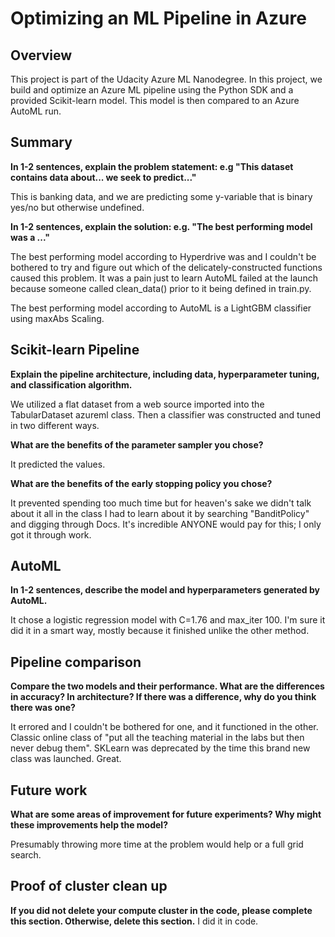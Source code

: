 # Optimizing an ML Pipeline in Azure

## Overview
This project is part of the Udacity Azure ML Nanodegree.
In this project, we build and optimize an Azure ML pipeline using the Python SDK and a provided Scikit-learn model.
This model is then compared to an Azure AutoML run.

## Summary
**In 1-2 sentences, explain the problem statement: e.g "This dataset contains data about... we seek to predict..."**

This is banking data, and we are predicting some y-variable that is binary yes/no but otherwise undefined.

**In 1-2 sentences, explain the solution: e.g. "The best performing model was a ..."**

The best performing model according to Hyperdrive was <ERROR> and I couldn't be bothered to try and figure out which of the delicately-constructed functions caused this problem. It was a pain just to learn AutoML failed at the launch because someone called clean_data() prior to it being defined in train.py.

The best performing model according to AutoML is a LightGBM classifier using maxAbs Scaling.

## Scikit-learn Pipeline
**Explain the pipeline architecture, including data, hyperparameter tuning, and classification algorithm.**

We utilized a flat dataset from a web source imported into the TabularDataset azureml class. Then a classifier was constructed and tuned in two different ways.

**What are the benefits of the parameter sampler you chose?**

It predicted the values. 

**What are the benefits of the early stopping policy you chose?**

It prevented spending too much time but for heaven's sake we didn't talk about it all in the class I had to learn about it by searching "BanditPolicy" and digging through Docs. It's incredible ANYONE would pay for this; I only got it through work.

## AutoML
**In 1-2 sentences, describe the model and hyperparameters generated by AutoML.**

It chose a logistic regression model with C=1.76 and max_iter 100. I'm sure it did it in a smart way, mostly because it finished unlike the other method.

## Pipeline comparison
**Compare the two models and their performance. What are the differences in accuracy? In architecture? If there was a difference, why do you think there was one?**

It errored and I couldn't be bothered for one, and it functioned in the other. Classic online class of "put all the teaching material in the labs but then never debug them". SKLearn was deprecated by the time this brand new class was launched. Great.

## Future work
**What are some areas of improvement for future experiments? Why might these improvements help the model?**

Presumably throwing more time at the problem would help or a full grid search. 

## Proof of cluster clean up
**If you did not delete your compute cluster in the code, please complete this section. Otherwise, delete this section.**
I did it in code.
